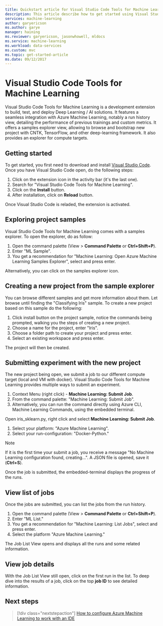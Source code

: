 ```yaml
---
title: Quickstart article for Visual Studio Code Tools for Machine Learning on Azure | Microsoft Docs
description: This article describe how to get started using Visual Studio Code Tools for Machine Learning, from creating an experiment, training a model, and operationalizing a web-service.
services: machine-learning
author: garyericson
ms.author: garye
manager: haining
ms.reviewer: garyericson, jasonwhowell, mldocs
ms.service: machine-learning
ms.workload: data-services
ms.custom: mvc
ms.topic: get-started-article
ms.date: 09/12/2017
---
```


# Visual Studio Code Tools for Machine Learning
Visual Studio Code Tools for Machine Learning is a development extension to build, test, and deploy Deep Learning / AI solutions. It features a seamless integration with Azure Machine Learning, notably a run history view, detailing the performance of previous trainings and custom metrics. It offers a samples explorer view, allowing to browse and bootstrap new project with CNTK, TensorFlow, and other deep-learning framework. It also provides an explorer for compute targets.  
 
## Getting started 
To get started, you first need to download and install [Visual Studio Code](https://code.visualstudio.com/Download). Once you have Visual Studio Code open, do the following steps:
1. Click on the extension icon in the activity bar (it's the last one). 
2. Search for "Visual Studio Code Tools for Machine Learning". 
3. Click on the **Install** button. 
4. After installation, click on **Reload** button. 

Once Visual Studio Code is reladed, the extension is activated. 

## Exploring project samples
Visual Studio Code Tools for Machine Learning comes with a samples explorer. To open the explorer, do as follow:   
1. Open the command palette (View > **Command Palette** or **Ctrl+Shift+P**).
2. Enter "ML Sample". 
3. You get a recommendation for "Machine Learning: Open Azure Machine Learning Samples Explorer", select and press enter. 

Alternatively, you can click on the samples explorer icon.

## Creating a new project from the sample explorer 
You can browse different samples and get more information about them. Let browse until finding the "Classifying Iris" sample. To create a new project based on this sample do the following:
1. Click install button on the project sample, notice the commands being prompted, walking you the steps of creating a new project. 
2. Choose a name for the project, enter "Iris".
3. Choose a folder path to create your project and press enter. 
4. Select an existing workspace and press enter.

The project will then be created.

## Submitting experiment with the new project
The new project being open, we submit a job to our different compute target (local and VM with docker).
Visual Studio Code Tools for Machine Learning provides multiple ways to submit an experiment. 
1. Context Menu (right click) - **Machine Learning: Submit Job**.
2. From the command palette: "Machine Learning: Submit Job".
3. Alternatively, you can run the command directly using Azure CLI, Machine Learning Commands, using the embedded terminal.

Open iris_sklearn.py, right click and select **Machine Learning: Submit Job**.
1. Select your platform: "Azure Machine Learning".
2. Select your run-configuration: "Docker-Python."

> [!NOTE]
> If it is the first time your submit a job, you receive a message "No Machine Learning configuration found, creating...". A JSON file is opened, save it (**Ctrl+S**).

Once the job is submitted, the embedded-terminal displays the progress of the runs. 

## View list of jobs
Once the jobs are submitted, you can list the jobs from the run history.
1. Open the command palette (View > **Command Palette** or **Ctrl+Shift+P**).
2. Enter "ML List."
3. You get a recommendation for "Machine Learning: List Jobs", select and press enter.
4. Select the platform "Azure Machine Learning."

The Job List View opens and displays all the runs and some related information.

## View job details
With the Job List View still open, click on the first run in the list.
To deep dive into the results of a job, click on the top **job ID** to see detailed information. 

## Next steps
> [!div class="nextstepaction"]
> [How to configure Azure Machine Learning to work with an IDE](./how-to-configure-your-IDE.md)
